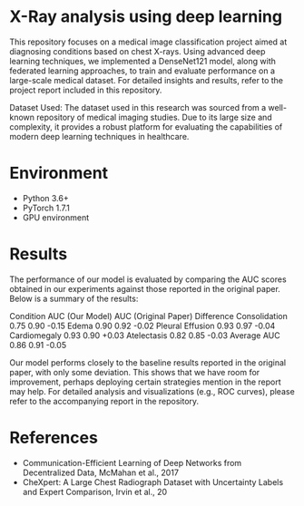 # X-Ray analysis using deep learning

This repository focuses on a medical image classification project aimed at diagnosing conditions based on chest X-rays. Using advanced deep learning techniques, we implemented a DenseNet121 model, along with federated learning approaches, to train and evaluate performance on a large-scale medical dataset. For detailed insights and results, refer to the project report included in this repository.

Dataset Used:
The dataset used in this research was sourced from a well-known repository of medical imaging studies. Due to its large size and complexity, it provides a robust platform for evaluating the capabilities of modern deep learning techniques in healthcare.

# Environment 

- Python 3.6+
- PyTorch 1.7.1
- GPU environment

# Results

The performance of our model is evaluated by comparing the AUC scores obtained in our experiments against those reported in the original paper. Below is a summary of the results:

Condition	AUC (Our Model)	AUC (Original Paper) Difference 
Consolidation		0.75  0.90  -0.15
Edema 	0.90	0.92  -0.02
Pleural Effusion 	0.93	0.97  -0.04
Cardiomegaly 	0.93	0.90  +0.03
Atelectasis 	0.82	0.85  -0.03
Average AUC  0.86  0.91  -0.05

Our model performs closely to the baseline results reported in the original paper, with only some deviation. This shows that we have room for improvement, perhaps deploying certain strategies mention in the report may help. For detailed analysis and visualizations (e.g., ROC curves), please refer to the accompanying report in the repository.

# References 

- Communication-Efficient Learning of Deep Networks from Decentralized Data, McMahan et al., 2017
- CheXpert: A Large Chest Radiograph Dataset with Uncertainty Labels and Expert Comparison, Irvin et al., 20
